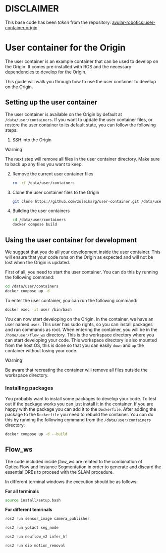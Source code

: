 # __DISCLAIMER__
This base code has been _taken_ from the repository: [avular-robotics:user-container:origin](https://github.com/avular-robotics/user-container/tree/origin)

# User container for the Origin

The user container is an example container that can be used to develop on the Origin. It comes pre-installed with ROS and the necessary dependencies to develop for the Origin. 

This guide will walk you through how to use the user container to develop on the Origin.

## Setting up the user container
The user container is available on the Origin by default at `/data/user/containers`. If you want to update the user container files, or restore the user container to its default state, you can follow the following steps:

1. SSH into the Origin
> [!WARNING]
> The next step will remove all files in the user container directory. Make sure to back up any files you want to keep.
2. Remove the current user container files
   
    ```bash
    rm -rf /data/user/containers
    ```

3. Clone the user container files to the Origin
    ```bash
    git clone https://github.com/zuleikarg/user-container.git /data/user/containers
    ```
4. Building the user containers
    ```bash
    cd /data/user/containers
    docker compose build
    ```

## Using the user container for development
We suggest that you do all your development inside the user container. This will ensure that your code runs on the Origin as expected and will not be lost when the Origin is updated.

First of all, you need to start the user container. You can do this by running the following command:
```bash
cd /data/user/containers
docker compose up -d
```

To enter the user container, you can run the following command:
```bash
docker exec -it user /bin/bash
```

You can now start developing on the Origin. In the container, we have an user named `user`. 
This user has sudo rights, so you can install packages and run commands as root. When entering 
the container, you will be in the `/home/user/flow_ws` directory. This is the workspace directory 
where you can start developing your code. This workspace directory is also mounted from the host OS,
this is done so that you can easily `down` and `up` the container without losing your code. 

> [!WARNING]
> Be aware that recreating the container will remove all files outside the workspace directory.

### Installing packages
You probably want to install some packages to develop your code. To test out if the package works you
can just install it in the container. If you are happy with the package you can add it to the `Dockerfile`.
After adding the package to the `Dockerfile` you need to rebuild the container. You can do this by running
the following command from the `/data/user/containers` directory:
```bash
docker compose up -d --build
```

## Flow_ws

The code included inside _flow_ws_ are related to the combination of OpticalFlow and Instance Segmentation in order to generate and discard the essential ORBs to proceed with the SLAM procedure.

In different terminal windows the execution should be as follows:

__For all terminals__
```bash
source install/setup.bash
```

__For different temrinals__
```bash
ros2 run sensor_image camera_publisher
```

```bash
ros2 run yolact seg_node
```

```bash
ros2 run neuflow_v2 infer_hf
```

```bash
ros2 run dio motion_removal
```
